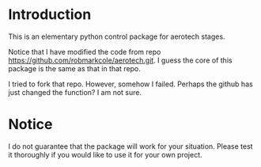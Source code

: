 # Introduction 
This is an elementary python control package for aerotech stages.

Notice that I have modified the code from repo https://github.com/robmarkcole/aerotech.git.
I guess the core of this package is the same as that in that repo.

I tried to fork that repo. However, somehow I failed. Perhaps the github
has just changed the function? I am not sure.

# Notice
I do not guarantee that the package will work for your situation.
Please test it thoroughly if you would like to use it for your 
own project.